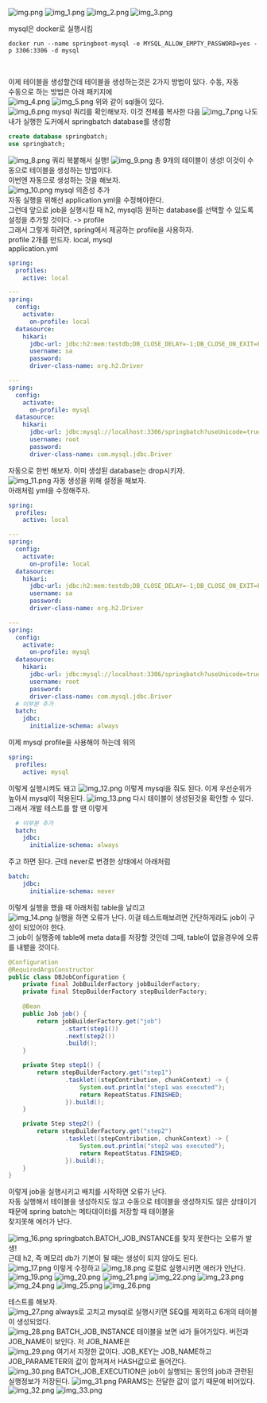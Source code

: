 ![img.png](img.png)
![img_1.png](img_1.png)
![img_2.png](img_2.png)
![img_3.png](img_3.png)

mysql은 docker로 실행시킴
```shell
docker run --name springboot-mysql -e MYSQL_ALLOW_EMPTY_PASSWORD=yes -p 3306:3306 -d mysql
```
<br>

이제 테이블을 생성할건데 테이블을 생성하는것은 2가지 방법이 있다. 수동, 자동 <br>
수동으로 하는 방법은 아래 패키지에<br>
![img_4.png](img_4.png)
![img_5.png](img_5.png)
위와 같이 sql들이 있다. <br>
![img_6.png](img_6.png)
mysql 쿼리를 확인해보자. 
이것 전체를 복사한 다음 
![img_7.png](img_7.png)
나도 내가 실행한 도커에서 springbatch database를 생성함 <br>
```sql
create database springbatch;
use springbatch;
```
![img_8.png](img_8.png)
쿼리 복붙해서 실행!
![img_9.png](img_9.png)
총 9개의 테이블이 생성! 
이것이 수동으로 테이블을 생성하는 방법이다. <br>
이번엔 자동으로 생성하는 것을 해보자. <br>
![img_10.png](img_10.png)
mysql 의존성 추가 <br>
자동 실행을 위해선 application.yml을 수정해야한다. <br>
그런데 앞으로 job을 실행시킬 때 h2, mysql등 원하는 database를 선택할 수 있도록 설정을 추가할 것이다. -> profile <br>
그래서 그렇게 하려면, spring에서 제공하는 profile을 사용하자. <br>
profile 2개를 만드자. local, mysql <br>
application.yml
```yml
spring:
  profiles:
    active: local

---
spring:
  config:
    activate:
      on-profile: local
  datasource:
    hikari:
      jdbc-url: jdbc:h2:mem:testdb;DB_CLOSE_DELAY=-1;DB_CLOSE_ON_EXIT=FALSE
      username: sa
      password:
      driver-class-name: org.h2.Driver

---
spring:
  config:
    activate:
      on-profile: mysql
  datasource:
    hikari:
      jdbc-url: jdbc:mysql://localhost:3306/springbatch?useUnicode=true&characterEncoding=utf8
      username: root
      password:
      driver-class-name: com.mysql.jdbc.Driver
```
자동으로 한번 해보자. 이미 생성된 database는 drop시키자. <br>
![img_11.png](img_11.png)
자동 생성을 위해 설정을 해보자. <br>
아래처럼 yml을 수정해주자. <br>
```yml
spring:
  profiles:
    active: local

---
spring:
  config:
    activate:
      on-profile: local
  datasource:
    hikari:
      jdbc-url: jdbc:h2:mem:testdb;DB_CLOSE_DELAY=-1;DB_CLOSE_ON_EXIT=FALSE
      username: sa
      password:
      driver-class-name: org.h2.Driver

---
spring:
  config:
    activate:
      on-profile: mysql
  datasource:
    hikari:
      jdbc-url: jdbc:mysql://localhost:3306/springbatch?useUnicode=true&characterEncoding=utf8
      username: root
      password:
      driver-class-name: com.mysql.jdbc.Driver
  # 이부분 추가
  batch:
    jdbc:
      initialize-schema: always
```
이제 mysql profile을 사용해야 하는데 위의
```yml
spring:
  profiles:
    active: mysql
```
이렇게 실행시켜도 돼고 
![img_12.png](img_12.png)
이렇게 mysql을 줘도 된다. 이게 우선순위가 높아서 mysql이 적용된다. 
![img_13.png](img_13.png)
다시 테이블이 생성된것을 확인할 수 있다. <br>
그래서 개발 테스트를 할 땐 이렇게 
```yml
  # 이부분 추가
  batch:
    jdbc:
      initialize-schema: always
```
주고 하면 된다. 
근데 never로 변경한 상태에서 아래처럼
```yml
batch:
    jdbc:
      initialize-schema: never
```
이렇게 실행을 했을 때 아래처럼 table을 날리고 <br>
![img_14.png](img_14.png)
실행을 하면 오류가 난다. 이걸 테스트해보려면 간단하게라도 job이 구성이 되있어야 한다. <br>
그 job이 실행중에 table에 meta data를 저장할 것인데 그때, table이 없을경우에 오류를 내뱉을 것이다. <br>

```java
@Configuration
@RequiredArgsConstructor
public class DBJobConfiguration {
    private final JobBuilderFactory jobBuilderFactory;
    private final StepBuilderFactory stepBuilderFactory;
    
    @Bean
    public Job job() {
        return jobBuilderFactory.get("job")
                .start(step1())
                .next(step2())
                .build();
    }

    private Step step1() {
        return stepBuilderFactory.get("step1")
                .tasklet((stepContribution, chunkContext) -> {
                    System.out.println("step1 was executed");
                    return RepeatStatus.FINISHED;
                }).build();
    }

    private Step step2() {
        return stepBuilderFactory.get("step2")
                .tasklet((stepContribution, chunkContext) -> {
                    System.out.println("step2 was executed");
                    return RepeatStatus.FINISHED;
                }).build();
    }
}
```

이렇게 job을 실행시키고 배치를 시작하면 오류가 난다. <br>
자동 실행해서 테이블을 생성하지도 않고 수동으로 테이블을 생성하지도 않은 상태이기 때문에 spring batch는 메타데이터를 저장할 때 테이블을 <br>
찾지못해 에러가 난다.

![img_16.png](img_16.png)
springbatch.BATCH_JOB_INSTANCE를 찾지 못한다는 오류가 발생!
<br>
근데 h2, 즉 메모리 db가 기본이 될 때는 생성이 되지 않아도 된다. <br>
![img_17.png](img_17.png)
이렇게 수정하고
![img_18.png](img_18.png)
로컬로 실행시키면 에러가 안난다.
<br>
![img_19.png](img_19.png)
![img_20.png](img_20.png)
![img_21.png](img_21.png)
![img_22.png](img_22.png)
![img_23.png](img_23.png)
![img_24.png](img_24.png)
![img_25.png](img_25.png)
![img_26.png](img_26.png)

테스트를 해보자. <br>
![img_27.png](img_27.png)
always로 고치고 mysql로 실행시키면 SEQ를 제외하고 6개의 테이블이 생성되었다. <br>
![img_28.png](img_28.png)
BATCH_JOB_INSTANCE 테이블을 보면 id가 들어가있다. 버전과 JOB_NAME이 보인다. 저 JOB_NAME은<br>
![img_29.png](img_29.png)
여기서 지정한 값이다. JOB_KEY는 JOB_NAME하고 JOB_PARAMETER의 값이 합쳐져서 HASH값으로 들어간다. <br>
![img_30.png](img_30.png)
BATCH_JOB_EXECUTION은 job이 실행되는 동안의 job과 관련된 실행정보가 저장된다.
![img_31.png](img_31.png)
PARAMS는 전달한 값이 없기 때문에 비어있다. 
![img_32.png](img_32.png)
![img_33.png](img_33.png)


